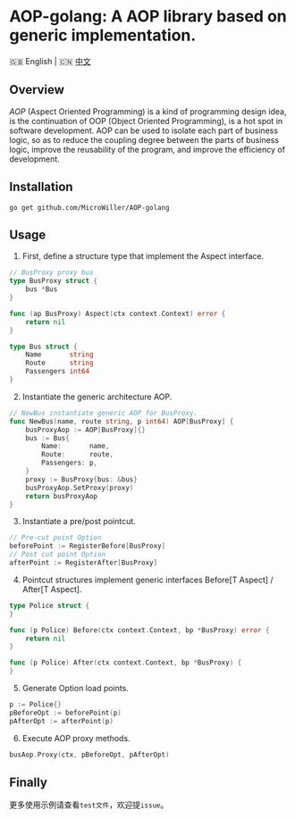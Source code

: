 # AOP-golang: A AOP library based on generic implementation.

🇬🇧 English | 🇨🇳 [中文](./README_ZH.md)

## Overview

_AOP_ (Aspect Oriented Programming) is a kind of programming design idea, is the continuation of OOP (Object Oriented Programming), is a hot spot in software development. AOP can be used to isolate each part of business logic, so as to reduce the coupling degree between the parts of business logic, improve the reusability of the program, and improve the efficiency of development.

## Installation

`go get github.com/MicroWiller/AOP-golang`

## Usage

1) First, define a structure type that implement the Aspect interface.
```go
// BusProxy proxy bus
type BusProxy struct {
	bus *Bus
}

func (ap BusProxy) Aspect(ctx context.Context) error {
	return nil
}

type Bus struct {
	Name       string
	Route      string
	Passengers int64
}
```

2) Instantiate the generic architecture AOP.
```go
// NewBus instantiate generic AOP for BusProxy.
func NewBus(name, route string, p int64) AOP[BusProxy] {
	busProxyAop := AOP[BusProxy]{}
	bus := Bus{
		Name:       name,
		Route:      route,
		Passengers: p,
	}
	proxy := BusProxy{bus: &bus}
	busProxyAop.SetProxy(proxy)
	return busProxyAop
}
```

3) Instantiate a pre/post pointcut.
```go
// Pre-cut point Option
beforePoint := RegisterBefore[BusProxy]
// Post cut point Option
afterPoint := RegisterAfter[BusProxy]
```

4) Pointcut structures implement generic interfaces Before[T Aspect] / After[T Aspect].
```go
type Police struct {
}

func (p Police) Before(ctx context.Context, bp *BusProxy) error {
    return nil
}

func (p Police) After(ctx context.Context, bp *BusProxy) {
}
```

5) Generate Option load points.
```go
p := Police{}
pBeforeOpt := beforePoint(p)
pAfterOpt := afterPoint(p)
```

6) Execute AOP proxy methods.
```go
busAop.Proxy(ctx, pBeforeOpt, pAfterOpt)
```

## Finally
更多使用示例请查看`test文件`，欢迎提`issue`。